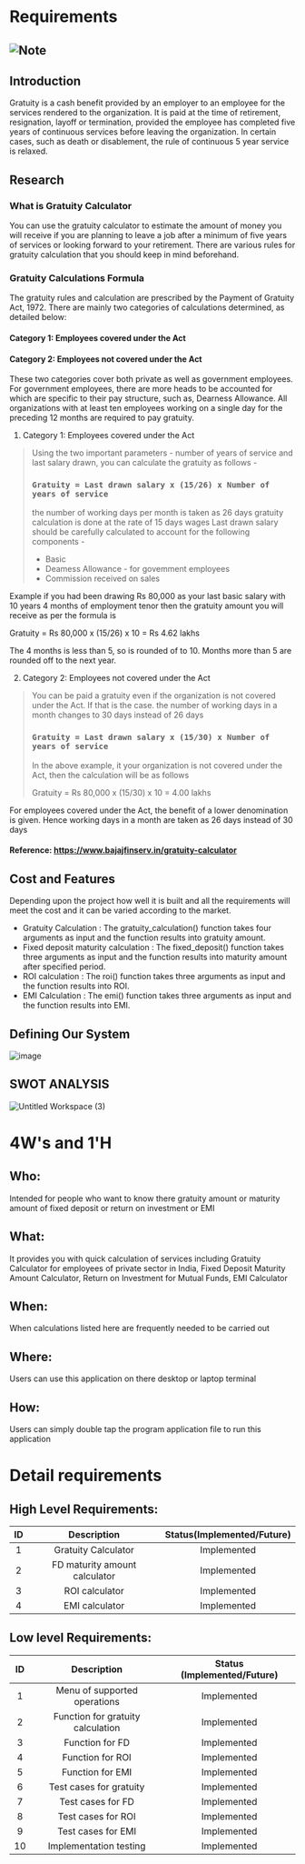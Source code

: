 # Requirements
## ![Note](https://img.shields.io/badge/Note-Turn%20On%20Light%20Mode%20for%20better%20viewing-fluorescent)
## Introduction
Gratuity is a cash benefit provided by an employer to an employee for the services rendered to the organization. It is paid at the time of retirement, resignation, layoff or termination, provided the employee has completed five years of continuous services before leaving the organization. In certain cases, such as death or disablement, the rule of continuous 5 year service is relaxed.

## Research

### What is Gratuity Calculator
You can use the gratuity calculator to estimate the amount of money you will receive if you are planning to leave a job after a minimum of five years of services or looking forward to your retirement. There are various rules for gratuity calculation that you should keep in mind beforehand.

### Gratuity Calculations Formula
The gratuity rules and calculation are prescribed by the Payment of Gratuity Act, 1972. There are mainly two categories of calculations determined, as detailed below:
#### Category 1: Employees covered under the Act
#### Category 2: Employees not covered under the Act

These two categories cover both private as well as government employees. For government employees, there are more heads to be accounted for which are specific to their pay structure, such as, Dearness Allowance. All organizations with at least ten employees working on a single day for the preceding 12 months are required to pay gratuity.

1. Category 1: Employees covered under the Act 

> Using the two important parameters - number of years of service and last salary drawn, you can calculate the gratuity as follows - 
> ### ` Gratuity = Last drawn salary x (15/26) x Number of years of service `
> the number of working days per month is taken as 26 days
> gratuity calculation is done at the rate of 15 days wages
> Last drawn salary should be carefully calculated to account for the following components -
> * Basic
> * Deamess Allowance - for govemment employees
> * Commission received on sales

Example if you had been drawing Rs 80,000 as your last basic salary with 10 years 4 months of employment tenor then the gratuity amount you will receive as per the formula is

Gratuity = Rs 80,000 x (15/26) x 10 = Rs 4.62 lakhs

The 4 months is less than 5, so is rounded of to 10. Months more than 5 are rounded off to the next year.

2. Category 2: Employees not covered under the Act

> You can be paid a gratuity even if the organization is not covered under the Act. If that is the case. the number of working days in a month changes to 30 days instead of 26 days
> ### ` Gratuity = Last drawn salary x (15/30) x Number of years of service `
> In the above example, it your organization is not covered under the Act, then the calculation will be as follows
> 
> Gratuity = Rs 80,000 x (15/30) x 10 = 4.00 lakhs

For employees covered under the Act, the benefit of a lower denomination is given. Hence working days in a month are taken as 26 days instead of 30 days

#### Reference: https://www.bajajfinserv.in/gratuity-calculator

## Cost and Features
Depending upon the project how well it is built and all the requirements will meet the cost and it can be varied according to the market.
- Gratuity Calculation : The gratuity_calculation() function takes four arguments as input and the function results into gratuity amount.
- Fixed deposit maturity calculation : The fixed_deposit() function takes three arguments as input and the function results into maturity amount after specified period.
- ROI calculation : The roi() function takes three arguments as input and the function results into ROI.
- EMI Calculation : The emi() function takes three arguments as input and the function results into EMI.


## Defining Our System
![image](https://user-images.githubusercontent.com/42568338/114858827-99f71a80-9e07-11eb-8b49-c74d2555ba39.png)

## SWOT ANALYSIS
![Untitled Workspace (3)](https://user-images.githubusercontent.com/42568338/114152383-dc1de900-993b-11eb-9b55-5654dd1c6739.png)

# 4W&#39;s and 1&#39;H

## Who:

Intended for people who want to know there gratuity amount or maturity amount of fixed deposit or return on investment or EMI

## What:

It provides you with quick calculation of services including Gratuity Calculator for employees of private sector in India, Fixed Deposit Maturity Amount Calculator, Return on Investment for Mutual Funds, EMI Calculator

## When:

When calculations listed here are frequently needed to be carried out

## Where:

Users can use this application on there desktop or laptop terminal

## How:

Users can simply double tap the program application file to run this application

# Detail requirements
## High Level Requirements:

|ID|Description|Status(Implemented/Future)|
|:--:|:--:|:--:|
|1|Gratuity Calculator|Implemented|
|2|FD maturity amount calculator|Implemented|
|3|ROI calculator|Implemented|
|4|EMI calculator|Implemented|


##  Low level Requirements:
 
| ID | Description | Status (Implemented/Future)|
|:--:|:--:|:--:|
|1|Menu of supported operations|Implemented|
|2|Function for gratuity calculation|Implemented|
|3|Function for FD|Implemented|
|4|Function for ROI|Implemented|
|5|Function for EMI|Implemented|
|6|Test cases for gratuity|Implemented|
|7|Test cases for FD|Implemented|
|8|Test cases for ROI|Implemented|
|9|Test cases for EMI|Implemented|
|10|Implementation testing|Implemented|

